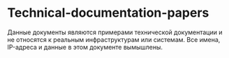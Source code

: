 # Technical-documentation-papers
Данныe документы являются примерами технической документации и не относятся к реальным инфраструктурам или системам. Все имена, IP-адреса и данные в этом документе вымышлены.

